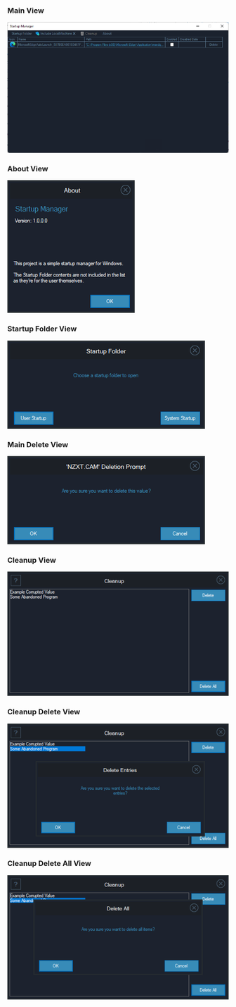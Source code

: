 ### Main View
<a href="https://github.com/Arion-Kun/StartupManager/raw/main/Previews/MainView.png">
<img src="https://github.com/Arion-Kun/StartupManager/raw/main/Previews/MainView.png"/></a>

### About View
<a href="https://github.com/Arion-Kun/StartupManager/raw/main/Previews/AboutView.png">
<img src="https://github.com/Arion-Kun/StartupManager/raw/main/Previews/AboutView.png"/></a>

### Startup Folder View
<a href="https://github.com/Arion-Kun/StartupManager/raw/main/Previews/StartupFolderView.png">
<img src="https://github.com/Arion-Kun/StartupManager/raw/main/Previews/StartupFolderView.png"/></a>

### Main Delete View
<a href="https://github.com/Arion-Kun/StartupManager/raw/main/Previews/MainDeleteView.png">
<img src="https://github.com/Arion-Kun/StartupManager/raw/main/Previews/MainDeleteView.png"/></a>

### Cleanup View
<a href="https://github.com/Arion-Kun/StartupManager/raw/main/Previews/CleanupView.png">
<img src="https://github.com/Arion-Kun/StartupManager/raw/main/Previews/CleanupView.png"/></a>

### Cleanup Delete View
<a href="https://github.com/Arion-Kun/StartupManager/raw/main/Previews/CleanupDeleteView.png">
<img src="https://github.com/Arion-Kun/StartupManager/raw/main/Previews/CleanupDeleteView.png"/></a>

### Cleanup Delete All View
<a href="https://github.com/Arion-Kun/StartupManager/raw/main/Previews/CleanupDeleteAllView.png">
<img src="https://github.com/Arion-Kun/StartupManager/raw/main/Previews/CleanupDeleteAllView.png"/></a>
